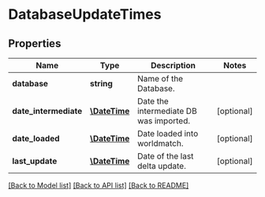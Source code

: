 # DatabaseUpdateTimes

## Properties
Name | Type | Description | Notes
------------ | ------------- | ------------- | -------------
**database** | **string** | Name of the Database. | 
**date_intermediate** | [**\DateTime**](\DateTime.md) | Date the intermediate DB was imported. | [optional] 
**date_loaded** | [**\DateTime**](\DateTime.md) | Date loaded into worldmatch. | [optional] 
**last_update** | [**\DateTime**](\DateTime.md) | Date of the last delta update. | [optional] 

[[Back to Model list]](../../README.md#documentation-for-models) [[Back to API list]](../../README.md#documentation-for-api-endpoints) [[Back to README]](../../README.md)

